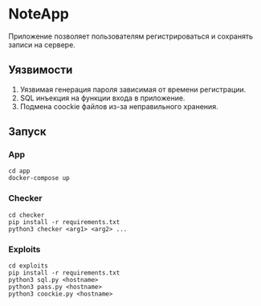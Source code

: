 # NoteApp

Приложение позволяет пользователям регистрироваться и сохранять записи на сервере.

## Уязвимости
1. Уязвимая генерация пароля зависимая от времени регистрации.
2. SQL инъекция на функции входа в приложение.
3. Подмена coockie файлов из-за неправильного хранения.

## Запуск
### App
```
cd app
docker-compose up
```
### Checker
```
cd checker
pip install -r requirements.txt
python3 checker <arg1> <arg2> ...
```
### Exploits
```
cd exploits
pip install -r requirements.txt
python3 sql.py <hostname>
python3 pass.py <hostname>
python3 coockie.py <hostname>
```
